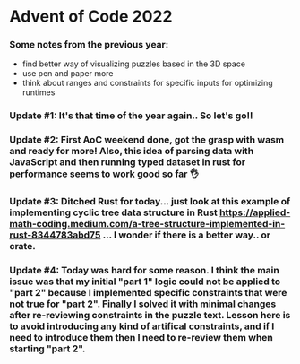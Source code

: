 # Advent of Code 2022

### Some notes from the previous year:
* find better way of visualizing puzzles based in the 3D space
* use pen and paper more
* think about ranges and constraints for specific inputs for optimizing runtimes

### Update #1: It's that time of the year again.. So let's go!!
### Update #2: First AoC weekend done, got the grasp with wasm and ready for more! Also, this idea of parsing data with JavaScript and then running typed dataset in rust for performance seems to work good so far 👌
### Update #3: Ditched Rust for today... just look at this example of implementing cyclic tree data structure in Rust https://applied-math-coding.medium.com/a-tree-structure-implemented-in-rust-8344783abd75 ... I wonder if there is a better way.. or crate.
### Update #4: Today was hard for some reason. I think the main issue was that my initial "part 1" logic could not be applied to "part 2" because I implemented specific constraints that were not true for "part 2". Finally I solved it with minimal changes after re-reviewing constraints in the puzzle text. Lesson here is to avoid introducing any kind of artifical constraints, and if I need to introduce them then I need to re-review them when starting "part 2".

